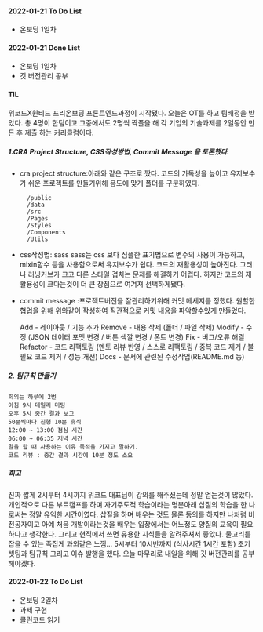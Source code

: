 #### 2022-01-21 To Do List

- 온보딩 1일차

#### 2022-01-21 Done List

- 온보딩 1일차
- 깃 버전관리 공부

#### TIL

위코드X원티드 프리온보딩 프론트엔드과정이 시작됐다.
오늘은 OT를 하고 팀배정을 받았다.
총 4명이 한팀이고 그중에서도 2명씩 짝플을 해 각 기업의 기술과제를 2일동안 만든 후 제출 하는 커리큘럼이다.

##### 1.CRA Project Structure, CSS작성방법, Commit Message 을 토론했다.

- cra project structure:아래와 같은 구조로 짰다.
  코드의 가독성을 높이고 유지보수가 쉬운 프로젝트를 만들기위해 용도에 맞게 폴더를 구분하였다.

        /public
        /data
        /src
        /Pages
        /Styles
        /Components
        /Utils


- css작성법: sass
  sass는 css 보다 심플한 표기법으로 변수의 사용이 가능하고, mixin함수 등을 사용함으로써 유지보수가 쉽다. 코드의 재활용성이 높아진다. 그러나 러닝커브가 크고 다른 스타일 겹치는 문제를 해결하기 어렵다. 하지만 코드의 재활용성이 크다는것이 더 큰 장점으로 여겨져 선택하게됐다.

- commit message :프로젝트버전을 잘관리하기위해 커밋 메세지를 정했다. 원할한 협업을 위해 위와같이 작성하여 직관적으로 커밋 내용을 파악할수있게 만들었다.

  Add - 레이아웃 / 기능 추가
  Remove - 내용 삭제 (폴더 / 파일 삭제)
  Modify - 수정 (JSON 데이터 포맷 변경 / 버튼 색깔 변경 / 폰트 변경)
  Fix - 버그/오류 해결
  Refactor - 코드 리팩토링 (멘토 리뷰 반영 / 스스로 리팩토링 / 중복 코드 제거 / 불필요 코드 제거 / 성능 개선)
  Docs - 문서에 관련된 수정작업(README.md 등)

##### 2. 팀규칙 만들기

    회의는 하루에 2번
    아침 9시 데일리 미팅
    오후 5시 중간 결과 보고
    50분씩마다 진행 10분 휴식
    12:00 ~ 13:00 점심 시간
    06:00 ~ 06:35 저녁 시간
    말을 할 때 사용하는 이유 목적을 가지고 말하기.
    코드 리뷰 : 중간 결과 시간에 10분 정도 소요

##### 회고

진짜 짧게 2시부터 4시까지 위코드 대표님이 강의를 해주셨는데 정말 얻는것이 많았다. 개인적으로 다른 부트캠프를 하며 자기주도적 학습이라는 명분아래 삽질의 학습을 한 나로써는 정말 유익한 시간이였다. 삽질을 하며 배우는 것도 물론 동의를 하지만 나처럼 비전공자이고 아예 처음 개발이라는것을 배우는 입장에서는 어느정도 양질의 교육이 필요하다고 생각한다. 그리고 현직에서 쓰면 유용한 지식들을 알려주셔서 좋았다. 물고리를 잡을 수 있는 족집게 과외같은 느낌...
5시부터 10시반까지 (식사시간 1시간 포함) 초기셋팅과 팀규칙 그리고 이슈 발행을 했다.
오늘 마무리로 내일을 위해 깃 버전관리를 공부해야겠다.

#### 2022-01-22 To Do List

- 온보딩 2일차
- 과제 구현
- 클린코드 읽기

